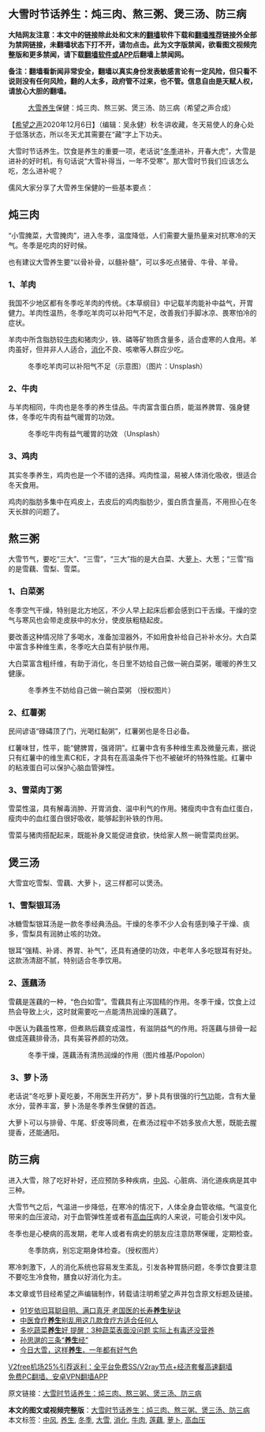  <h2>大雪时节话养生：炖三肉、熬三粥、煲三汤、防三病</h2> <p class="notice"><b>大陆网友注意：本文中的链接除此处和文末的<a href="https://github.com/bannedbook/fanqiang" >翻墙</a>软件下载和<a href="https://github.com/killgcd/justmysocks/blob/master/README.md">翻墙推荐</a>链接外全部为禁网链接，未翻墙状态下打不开，请勿点击。此为文字版禁闻，欲看图文视频完整版和更多禁闻，请下载<a href="https://github.com/bannedbook/fanqiang">翻墙软件或APP</a>后翻墙上禁闻网。</p><p>备注：翻墙看新闻非常安全，翻墙以真实身份发表敏感言论有一定风险，但只看不说则没有任何风险，翻的人太多，政府管不过来，也不管。信息自由是天赋人权，请放心大胆的翻墙。</b></p>  <div class="entry"> <figure><figcaption><a href="https://www.bannedbook.org/bnews/tag/%E5%A4%A7%E9%9B%AA/" class="st_tag internal_tag" rel="tag" title="标签 大雪 下的日志">大雪</a><a href="https://www.bannedbook.org/bnews/tag/%e5%85%bb%e7%94%9f/" class="st_tag internal_tag" rel="tag" title="标签 养生 下的日志">养生</a>保健：炖三肉、熬三粥、煲三汤、防三病（希望之声合成）</figcaption></figure> <p>【<span class='wp_keywordlink_affiliate'><a href="https://www.soundofhope.org" title="希望之声" target="_blank">希望之声</a></span>2020年12月6日】（编辑：吴永健）秋冬讲收藏，冬天易使人的身心处于低落状态，所以冬天尤其需要在“藏”字上下功夫。</p> <p>大雪时节话养生。饮食是养生的重要一项，老话说“<a href="https://www.bannedbook.org/bnews/tag/%e5%86%ac%e5%ad%a3/" class="st_tag internal_tag" rel="tag" title="标签 冬季 下的日志">冬季</a>进补，开春大虎”，大雪是进补的好时机，有句话说“大雪补得当，一年不受寒”。那大雪时节我们应该怎么吃，怎么进补呢？</p> <p>儒风大家分享了大雪养生保健的一些基本要点：</p> <h2><strong>炖三肉</strong></h2> <p>“小雪腌菜，大雪腌肉”，进入冬季，温度降低，人们需要大量热量来对抗寒冷的天气。冬季是吃肉的好时候。</p> <p>也有建议大雪养生要“以骨补骨，以髓补髓”，可以多吃点猪骨、牛骨、羊骨。</p> <h3><strong>1、羊肉</strong></h3> <p>我国不少地区都有冬季吃羊肉的传统。《本草纲目》中记载羊肉能补中益气，开胃健力。羊肉性温热，冬季吃羊肉可以补阳气不足，改善我们手脚冰凉、畏寒怕冷的症状。</p> <p>羊肉中所含脂肪较<a href="https://www.bannedbook.org/bnews/tag/%e7%89%9b%e8%82%89/" class="st_tag internal_tag" rel="tag" title="标签 牛肉 下的日志">牛肉</a>和猪肉少，铁、磷等矿物质含量多，适合虚寒的人食用。羊肉虽好，但并非人人适合，<a href="https://www.bannedbook.org/bnews/tag/%E6%B6%88%E5%8C%96/" class="st_tag internal_tag" rel="tag" title="标签 消化 下的日志">消化</a>不良、咳嗽等人群应少吃。</p>  <figure><figcaption> 冬季吃羊肉可以补阳气不足（示意图）（图片：Unsplash）</figcaption></figure> <h3><strong>2、牛肉</strong></h3> <p>与羊肉相同，牛肉也是冬季的养生佳品。牛肉富含蛋白质，能滋养脾胃、强身健体，冬季吃牛肉有益气暖胃的功效。</p> <figure><figcaption> 冬季吃牛肉有益气暖胃的功效 （Unsplash）</figcaption></figure> <h3><strong>3、鸡肉</strong></h3> <p>其实冬季养生，鸡肉也是一个不错的选择。鸡肉性温，易被人体消化吸收，很适合冬天食用。</p> <p>鸡肉的脂肪多集中在鸡皮上，去皮后的鸡肉脂肪少，蛋白质含量高，不用担心在冬天长胖的问题了。</p> <h2><strong>熬三粥</strong></h2> <p>大雪节气，要吃“三大”、“三雪”，“三大”指的是大白菜、大<a href="https://www.bannedbook.org/bnews/tag/%e8%90%9d%e5%8d%9c/" class="st_tag internal_tag" rel="tag" title="标签 萝卜 下的日志">萝卜</a>、大葱；“三雪”指的是雪藕、雪梨、雪菜。</p> <h3><strong>1、白菜粥</strong></h3> <p>冬季空气干燥，特别是北方地区，不少人早上起床后都会感到口干舌燥。干燥的空气与寒风也会带走皮肤中的水分，使皮肤粗糙起皮。</p> <p>要改善这种情况除了多喝水，准备加湿器外，不如用食补给自己补补水分。大白菜中富含多种维生素，冬季吃大白菜有护肤作用。</p> <p>大白菜富含粗纤维，有助于消化，冬日里不妨给自己做一碗白菜粥，暖暖的养生又健康。</p>  <figure><figcaption> 冬季养生不妨给自己做一碗白菜粥 （授权图片）</figcaption></figure> <h3><strong>2、红薯粥</strong></h3> <p>民间谚语“碌碡顶了门，光喝红黏粥”，红薯粥也是冬日必备。</p> <p>红薯味甘，性平，能“健脾胃，强肾阴”。红薯中含有多种维生素及微量元素，据说只有红薯中的维生素C和E，才具有在高温条件下也不被破坏的特殊性能。红薯中的粘液蛋白可以保护心脑血管弹性。</p> <h3><strong>3、雪菜肉丁粥</strong></h3> <p>雪菜性温，具有解毒消肿、开胃消食、温中利气的作用。猪瘦肉中含有血红蛋白，瘦肉中的血红蛋白很好吸收，能够起到补铁的作用。</p> <p>雪菜与猪肉搭配起来，既能补身又能促进食欲，快给家人熬一碗雪菜肉丝粥。</p> <h2><strong>煲三汤</strong></h2> <p>大雪宜吃雪梨、雪藕、大萝卜，这三样都可以煲汤。</p> <h3><strong>1、雪梨银耳汤</strong></h3> <p>冰糖雪梨银耳汤是一款冬季经典汤品。干燥的冬季不少人会有感到嗓子干燥、痰多，雪梨具有润肺止咳的功效。</p> <p>银耳“强精、补肾、养胃、补气”，还具有通便的功效，中老年人多吃银耳有好处。这款汤清甜不腻，特别适合冬季饮用。</p>  <h3><strong>2、<a href="https://www.bannedbook.org/bnews/tag/%E8%8E%B2%E8%97%95/" class="st_tag internal_tag" rel="tag" title="标签 莲藕 下的日志">莲藕</a>汤</strong></h3> <p>雪藕是莲藕的一种，“色白如雪”。雪藕具有止泻固精的作用。冬季干燥，饮食上过热会导致上火，这时就需要吃一点能清热润燥的莲藕了。</p> <p>中医认为藕虽性寒，但煮熟后藕变成温性，有滋阴益气的作用。将莲藕与排骨一起做成莲藕排骨汤，具有美容养颜的功效。</p> <figure><figcaption> 冬季干燥，莲藕汤有清热润燥的作用（图片维基/Popolon）</figcaption></figure> <h3> <strong>3、萝卜汤</strong></h3> <p>老话说“冬吃萝卜夏吃姜，不用医生开药方”，萝卜具有很强的行<span class='wp_keywordlink'><a href="https://www.qi-gong.me/" title="气功修炼网" target="_blank">气功</a></span>能，含有大量水分，营养丰富，萝卜汤是冬季养生保健的首选。</p> <p>大萝卜可以与排骨、牛尾、虾皮等同煮，在煮汤过程中不妨多放点大葱，既能去腥提香，还能通阳。</p> <h2><strong>防三病</strong></h2> <p>进入大雪，除了吃好补好，还应预防多种疾病，<a href="https://www.bannedbook.org/bnews/tag/%E4%B8%AD%E9%A3%8E/" class="st_tag internal_tag" rel="tag" title="标签 中风 下的日志">中风</a>、心脏病、消化道疾病是其中三种。</p> <p>大雪节气之后，气温进一步降低，在寒冷的情况下，人体全身血管收缩。气温变化带来的血压波动，对于血管弹性差或者有<a href="https://www.bannedbook.org/bnews/tag/%e9%ab%98%e8%a1%80%e5%8e%8b/" class="st_tag internal_tag" rel="tag" title="标签 高血压 下的日志">高血压</a>病的人来说，可能会引发中风。</p> <p>冬季也是心梗病的高发期，老年人或者有病史的朋友应注意防寒保暖，定期检查。</p>  <figure><figcaption> 冬季防病，别忘定期身体检查。（授权图片）</figcaption></figure> <p>寒冷刺激下，人的消化系统也容易发生紊乱，引发各种胃肠问题，冬季饮食要注意不要吃生冷食物，膳食以好消化为主。</p> <p>本文章或节目经希望之声编辑制作，转载请注明希望之声并包含原文标题及链接。</p> <ul class='op-related-articles' title='相关阅读'> <li><a href='https://www.bannedbook.org/bnews/health/20201207/1443453.html' target='_blank'>91岁依旧耳聪目明、满口真牙 老国医的长寿<b>养生</b>秘诀</a></li> <li><a href='https://www.bannedbook.org/bnews/health/20201207/1443439.html' target='_blank'>中医食疗<b>养生</b>别乱用这几款食疗方适合任何人</a></li> <li><a href='https://www.bannedbook.org/bnews/health/20201207/1443421.html' target='_blank'>多吃蔬菜<b>养生</b>好 提醒：3种蔬菜表面没问题 实际上有毒还没营养</a></li> <li><a href='https://www.bannedbook.org/bnews/comments/20201207/1443345.html' target='_blank'>孙思邈的三条“<b>养生</b>经”</a></li> <li><a href='https://www.bannedbook.org/bnews/comments/20201207/1443344.html' target='_blank'>今日大雪，这样<b>养生</b>，一年都有好气色</a></li> </ul> <p class="texttj"> <a href="https://www.bannedbook.org/forum23/topic22702.html" target="_blank">V2free机场25%引荐返利：全平台免费SS/V2ray节点+经济套餐高速翻墙</a><br/> <a href="https://github.com/bannedbook/fanqiang/wiki/%E7%A6%81%E9%97%BB%E7%BD%91%E5%AE%89%E5%8D%93%E7%BF%BB%E5%A2%99%E6%96%B0%E9%97%BBAPP" target="_blank">免费PC翻墙、安卓VPN翻墙APP</a></p><p>原文链接：<a class="src_link"  href="https://www.soundofhope.org/post/271811" target="_blank">大雪时节话养生：炖三肉、熬三粥、煲三汤、防三病</a></p><a name='sharetosocial'></a>       <div><b>本文的图文或视频完整版</b>：<a href='https://www.bannedbook.org/bnews/comments/20201207/1443662.html'>大雪时节话养生：炖三肉、熬三粥、煲三汤、防三病</a></div>  </div><!--END ENTRY--> <div class="postfooter"> <div>本文标签：<a href="https://www.bannedbook.org/bnews/tag/%E4%B8%AD%E9%A3%8E/" rel="tag">中风</a>, <a href="https://www.bannedbook.org/bnews/tag/%e5%85%bb%e7%94%9f/" rel="tag">养生</a>, <a href="https://www.bannedbook.org/bnews/tag/%e5%86%ac%e5%ad%a3/" rel="tag">冬季</a>, <a href="https://www.bannedbook.org/bnews/tag/%E5%A4%A7%E9%9B%AA/" rel="tag">大雪</a>, <a href="https://www.bannedbook.org/bnews/tag/%E6%B6%88%E5%8C%96/" rel="tag">消化</a>, <a href="https://www.bannedbook.org/bnews/tag/%e7%89%9b%e8%82%89/" rel="tag">牛肉</a>, <a href="https://www.bannedbook.org/bnews/tag/%E8%8E%B2%E8%97%95/" rel="tag">莲藕</a>, <a href="https://www.bannedbook.org/bnews/tag/%e8%90%9d%e5%8d%9c/" rel="tag">萝卜</a>, <a href="https://www.bannedbook.org/bnews/tag/%e9%ab%98%e8%a1%80%e5%8e%8b/" rel="tag">高血压</a></div>  </div><!--END POSTFOOTER--> 